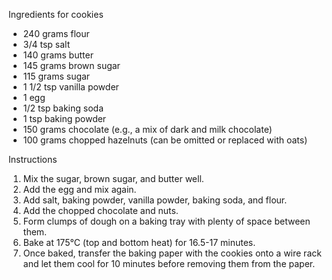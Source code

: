 Ingredients for cookies

- 240 grams flour
- 3/4 tsp salt
- 140 grams butter
- 145 grams brown sugar
- 115 grams sugar
- 1 1/2 tsp vanilla powder
- 1 egg
- 1/2 tsp baking soda
- 1 tsp baking powder
- 150 grams chocolate (e.g., a mix of dark and milk chocolate)
- 100 grams chopped hazelnuts (can be omitted or replaced with oats)

Instructions

1. Mix the sugar, brown sugar, and butter well.
2. Add the egg and mix again.
3. Add salt, baking powder, vanilla powder, baking soda, and flour.
4. Add the chopped chocolate and nuts.
5. Form clumps of dough on a baking tray with plenty of space between them.
6. Bake at 175°C (top and bottom heat) for 16.5-17 minutes.
7. Once baked, transfer the baking paper with the cookies onto a wire rack
   and let them cool for 10 minutes before removing them from the paper.      

